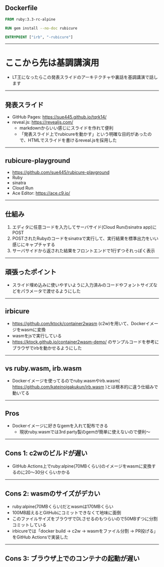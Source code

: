 ## Dockerfile
```dockerfile
FROM ruby:3.3-rc-alpine

RUN gem install --no-doc rubicure

ENTRYPOINT ["irb", "-rubicure"]
```

---
# ここから先は基調講演用
* LT王になったらこの発表スライドのアーキテクチャや裏話を基調講演で話します

---
## 発表スライド
* GitHub Pages: https://sue445.github.io/tqrk14/
* reveal.js: https://revealjs.com/
  * markdownからいい感じにスライドを作れて便利
  * 「発表スライド上でrubicureを動かす」という明確な目的があったので、HTMLでスライドを書けるreveal.jsを採用した

---
## rubicure-playground
* https://github.com/sue445/rubicure-playground
* Ruby
* sinatra
* Cloud Run
* Ace Editor: https://ace.c9.io/

---
## 仕組み
1. エディタに任意コードを入力してサーバサイド(Cloud Runのsinatra app)にPOST
2. POSTされたRubyのコードをsinatraで実行して、実行結果を標準出力をいい感じにキャプチャする
3. サーバサイドから返された結果をフロントエンドで1行ずつそれっぽく表示

---
## 頑張ったポイント
* スライド埋め込みに使いやすいように入力済みのコードやフォントサイズなどをパラメータで渡せるようにした

---
## irbicure
* https://github.com/ktock/container2wasm (c2w)を用いて、Dockerイメージをwasmに変換
* wasmをjsで実行している
* https://ktock.github.io/container2wasm-demo/ のサンプルコードを参考にブラウザでirbを動かせるようにした

---
## vs ruby.wasm, irb.wasm
* Dockerイメージを使ってるのでruby.wasmやirb.wasm( https://github.com/kateinoigakukun/irb.wasm )とは根本的に違う仕組みで動いてる

---
## Pros
* Dockerイメージに好きなgemを入れて配布できる
  * 現状ruby.wasmでは3rd party製のgemが簡単に使えないので便利〜

---
## Cons 1: c2wのビルドが遅い
* GitHub Actions上でruby:alpine(70MBくらい)のイメージをwasmに変換するのに20〜30分くらいかかる

---
## Cons 2: wasmのサイズがデカい
* ruby:alpine(70MBくらい)だとwasmは170MBくらい
* 100MB超えるとGitHubにコミットできなくて地味に面倒
* このファイルサイズをブラウザでDLさせるのもつらいので50MBずつに分割コミットしている
* irbicureでは「docker build -> c2w -> wasmをファイル分割 -> PR投げる」をGitHub Actionsで実装した

---
## Cons 3: ブラウザ上でのコンテナの起動が遅い
